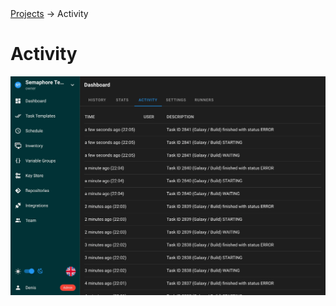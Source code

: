 <div class="breadcrumbs">
    <a href="/user-guide/projects/">Projects</a>
    → Activity
</div>

# Activity

![](<../../.gitbook/assets/project_activity.webp>)